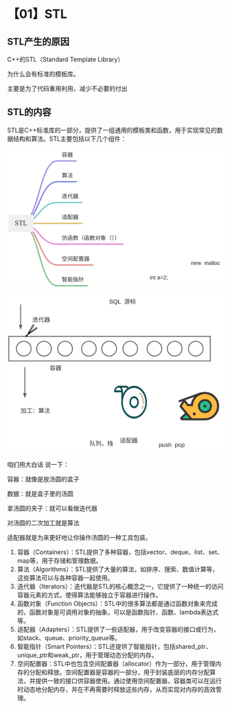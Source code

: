 # 【01】STL

## STL产生的原因

C++的STL（Standard Template Library）

为什么会有标准的模板库。

主要是为了代码重用利用，减少不必要的付出

## STL的内容

STL是C++标准库的一部分，提供了一组通用的模板类和函数，用于实现常见的数据结构和算法。STL主要包括以下几个组件：

![](assets/STL.jpg)


![](assets/STL2.jpg)


咱们用大白话 说一下：

容器：就像是放汤圆的盒子

数据：就是盒子里的汤圆

拿汤圆的夹子：就可以看做迭代器

对汤圆的二次加工就是算法

适配器就是为来更好地让你操作汤圆的一种工具包装。

  

1. 容器（Containers）：STL提供了多种容器，包括vector、deque、list、set、map等，用于存储和管理数据。
2. 算法（Algorithms）：STL提供了大量的算法，如排序、搜索、数值计算等，这些算法可以与各种容器一起使用。
3. 迭代器（Iterators）：迭代器是STL的核心概念之一，它提供了一种统一的访问容器元素的方式，使得算法能够独立于容器进行操作。
4. 函数对象（Function Objects）：STL中的很多算法都是通过函数对象来完成的，函数对象是可调用对象的抽象，可以是函数指针、函数、lambda表达式等。
5. 适配器（Adapters）：STL提供了一些适配器，用于改变容器的接口或行为，如stack、queue、priority_queue等。
6. 智能指针（Smart Pointers）：STL还提供了智能指针，包括shared_ptr、unique_ptr和weak_ptr，用于管理动态分配的内存。
7. 空间配置器：STL中也包含空间配置器（allocator）作为一部分，用于管理内存的分配和释放。空间配置器是容器的一部分，用于封装底层的内存分配算法，并提供一致的接口供容器使用。通过使用空间配置器，容器类可以在运行时动态地分配内存，并在不再需要时释放这些内存，从而实现对内存的高效管理。